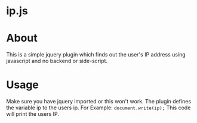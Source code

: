 # ip.js
# About
This is a simple jquery plugin which finds out the user's IP address using javascript and  no backend or side-script.
# Usage
Make sure you have jquery imported or this won't work.
The plugin defines the variable ip to the users ip.
For Example: `document.write(ip);`
This code will print the users IP.

